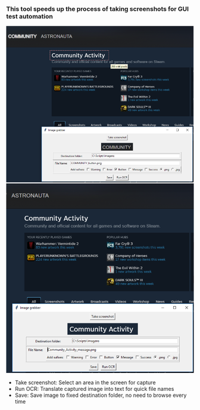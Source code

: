 ### This tool speeds up the process of taking screenshots for GUI test automation

<img src="https://github.com/douglasnavarro/ImageGrabber/blob/master/readme-prints/print2.PNG" alt="print1" width="600"/>

<img src="https://github.com/douglasnavarro/ImageGrabber/blob/master/readme-prints/print3.PNG" alt="print2" width="600"/>

- Take screenshot: Select an area in the screen for capture
- Run OCR: Translate captured image into text for quick file names
- Save: Save image to fixed destination folder, no need to browse every time